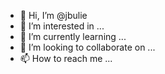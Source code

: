 - 👋 Hi, I’m @jbulie
- 👀 I’m interested in ...
- 🌱 I’m currently learning ...
- 💞️ I’m looking to collaborate on ...
- 📫 How to reach me ...

<!---
jbulie/jbulie is a ✨ special ✨ repository because its `README.md` (this file) appears on your GitHub profile.
You can click the Preview link to take a look at your changes.
--->
